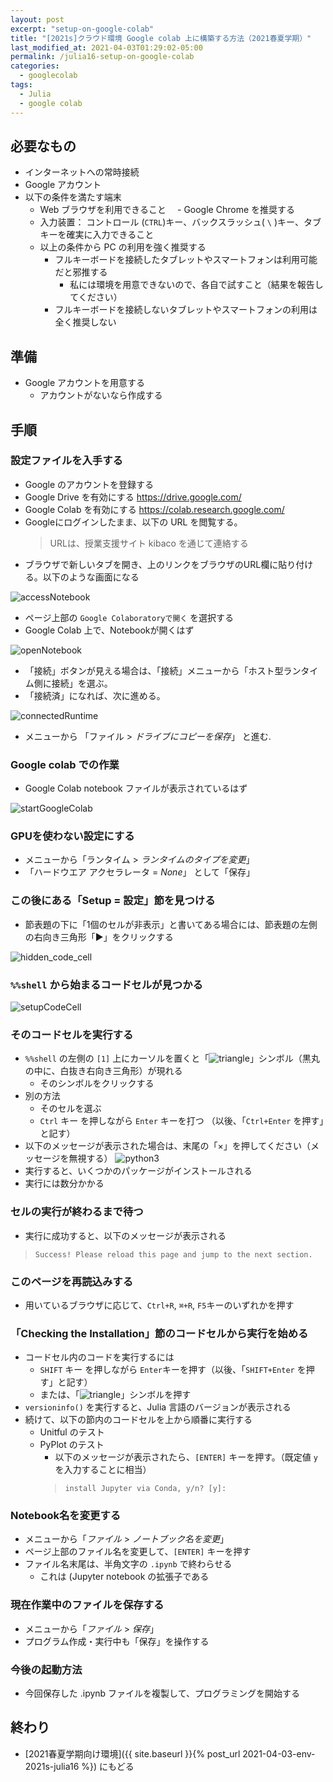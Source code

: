 ```yaml
---
layout: post
excerpt: "setup-on-google-colab"
title: "[2021s]クラウド環境 Google colab 上に構築する方法（2021春夏学期）"
last_modified_at: 2021-04-03T01:29:02-05:00
permalink: /julia16-setup-on-google-colab
categories:
  - googlecolab
tags:
  - Julia
  - google colab
---
```


## 必要なもの
- インターネットへの常時接続
- Google アカウント
- 以下の条件を満たす端末
  - Web ブラウザを利用できること
  　- Google Chrome を推奨する 
  - 入力装置： コントロール (`CTRL`)キー、バックスラッシュ( `\` )キー、タブキーを確実に入力できること
  - 以上の条件から PC の利用を強く推奨する
    - フルキーボードを接続したタブレットやスマートフォンは利用可能だと邪推する
      - 私には環境を用意できないので、各自で試すこと（結果を報告してください）
    - フルキーボードを接続しないタブレットやスマートフォンの利用は全く推奨しない

## 準備
- Google アカウントを用意する
  - アカウントがないなら作成する

## 手順

### 設定ファイルを入手する
- Google のアカウントを登録する
- Google Drive を有効にする
  https://drive.google.com/
- Google Colab を有効にする
  https://colab.research.google.com/
- Googleにログインしたまま、以下の URL を閲覧する。
  > URLは、授業支援サイト kibaco を通じて連絡する
- ブラウザで新しいタブを開き、上のリンクをブラウザのURL欄に貼り付ける。以下のような画面になる

![accessNotebook](https://gyazo.com/73458ba1d6e32039679704a935753470.png)

- ページ上部の `Google Colaboratoryで開く` を選択する 
- Google Colab 上で、Notebookが開くはず

![openNotebook](https://gyazo.com/e6ce2425f4dbf8a40ce25a2f05be90e7.png)

- 「接続」ボタンが見える場合は、「接続」メニューから「ホスト型ランタイム側に接続」を選ぶ。
- 「接続済」になれば、次に進める。

![connectedRuntime](https://gyazo.com/90286dda692d57151bc3313dc17d274a.png)

- メニューから 「ファイル > _ドライブにコピーを保存_」 と進む.

### Google colab での作業

- Google Colab notebook ファイルが表示されているはず

![startGoogleColab](https://i.gyazo.com/8466049d94fbaa733518fbc23f04f56d.png)

### GPUを使わない設定にする
- メニューから「ランタイム > _ランタイムのタイプを変更_」
- 「ハードウエア アクセラレータ = _None_」 として「保存」

### この後にある「Setup = 設定」節を見つける
- 節表題の下に「1個のセルが非表示」と書いてある場合には、節表題の左側の右向き三角形「▶」をクリックする

![hidden_code_cell](https://i.gyazo.com/27efde3ae629c6d12fc484c71754b573.png)

### `%%shell` から始まるコードセルが見つかる
   
![setupCodeCell](https://i.gyazo.com/eb7337953ff4c7939f65ae409fad6235.png)


### そのコードセルを実行する
- `%%shell`  の左側の `[1]` 上にカーソルを置くと「![triangle](https://i.gyazo.com/787befb794c798a253dac970475357fb.png)」シンボル（黒丸の中に、白抜き右向き三角形）が現れる
  - そのシンボルをクリックする
- 別の方法
   - そのセルを選ぶ
  - `Ctrl` キー を押しながら `Enter` キーを打つ （以後、「`Ctrl+Enter` を押す」と記す）
- 以下のメッセージが表示された場合は、末尾の「×」を押してください（メッセージを無視する）
  ![python3](https://i.gyazo.com/a359fd093cac142d1a67e655b52250c2.png)
- 実行すると、いくつかのパッケージがインストールされる
- 実行には数分かかる

### セルの実行が終わるまで待つ
- 実行に成功すると、以下のメッセージが表示される
> `Success! Please reload this page and jump to the next section.`

### このページを再読込みする
- 用いているブラウザに応じて、`Ctrl+R`, `⌘+R`, `F5`キーのいずれかを押す
  
### 「Checking the Installation」節のコードセルから実行を始める
- コードセル内のコードを実行するには
  - `SHIFT` キー を押しながら `Enter`キーを押す（以後、「`SHIFT+Enter` を押す」と記す）
  - または、「![triangle](https://i.gyazo.com/787befb794c798a253dac970475357fb.png)」シンボルを押す
- `versioninfo()` を実行すると、Julia 言語のバージョンが表示される
- 続けて、以下の節内のコードセルを上から順番に実行する
  - Unitful のテスト
  - PyPlot のテスト
    - 以下のメッセージが表示されたら、`[ENTER]` キーを押す。（既定値 `y` を入力することに相当）
    > `install Jupyter via Conda, y/n? [y]:`

### Notebook名を変更する
- メニューから「_ファイル_ > _ノートブック名を変更_」
- ページ上部のファイル名を変更して、`[ENTER]` キーを押す
- ファイル名末尾は、半角文字の `.ipynb` で終わらせる
  - これは (Jupyter notebook の拡張子である

### 現在作業中のファイルを保存する
- メニューから「_ファイル_ > _保存_」
- プログラム作成・実行中も「保存」を操作する

### 今後の起動方法
- 今回保存した .ipynb ファイルを複製して、プログラミングを開始する

## 終わり
- [2021春夏学期向け環境]({{ site.baseurl }}{% post_url 2021-04-03-env-2021s-julia16 %}) にもどる

